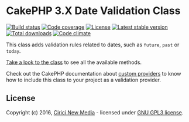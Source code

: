 CakePHP 3.X Date Validation Class
=================================

[![Build status][build svg]][build status]
[![Code coverage][coverage svg]][coverage]
[![License][license svg]][license]
[![Latest stable version][releases svg]][releases]
[![Total downloads][downloads svg]][downloads]
[![Code climate][climate svg]][climate]

This class adds validation rules related to dates, such as `future`, `past` or
`today`.

[Take a look to the class][class] to see all the available methods.

Check out the CakePHP documentation about [custom providers][custom-providers] to know how to include
this class to your project as a validation provider.

License
-------

Copyright (c) 2016, [Cirici New Media][cirici] - licensed under [GNU GPL3 license][gnu].

[custom-providers]: http://book.cakephp.org/3.0/en/core-libraries/validation.html#adding-validation-providers
[class]: src/DatesValidation.php
[gnu]: LICENSE
[cirici]: https://cirici.com

[build status]: https://travis-ci.org/ciricihq/cake-dates-validation
[coverage]: https://codecov.io/gh/ciricihq/cake-dates-validation
[license]: https://github.com/ciricihq/cake-dates-validation/blob/master/LICENSE.md
[releases]: https://github.com/ciricihq/cake-dates-validation/releases
[downloads]: https://packagist.org/packages/ciricihq/cake-dates-validation
[climate]: https://codeclimate.com/github/ciricihq/cake-dates-validation

[build svg]: https://img.shields.io/travis/ciricihq/cake-dates-validation/master.svg?style=flat-square
[coverage svg]: https://img.shields.io/codecov/c/github/ciricihq/cake-dates-validation/master.svg?style=flat-square
[license svg]: https://img.shields.io/github/license/ciricihq/cake-dates-validation.svg?style=flat-square
[releases svg]: https://img.shields.io/github/release/ciricihq/cake-dates-validation.svg?style=flat-square
[downloads svg]: https://img.shields.io/packagist/dt/ciricihq/cake-dates-validation.svg?style=flat-square
[climate svg]: https://img.shields.io/codeclimate/github/ciricihq/cake-dates-validation.svg?style=flat-square
